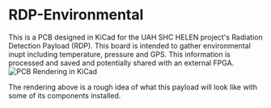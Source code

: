 # RDP-Environmental
This is a PCB designed in KiCad for the UAH SHC HELEN project's Radiation Detection Payload (RDP). This board is intended to gather environmental inupt including temperature, pressure and GPS.  This information is processed and saved and potentially shared with an external FPGA.
![PCB Rendering in KiCad](https://github.com/wolfeman16/RDP-Environmental/blob/master/rendering.jpeg)

The rendering above is a rough idea of what this payload will look like with some of its components installed.
